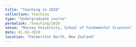 ```yaml
---
title: "Teaching in 2020"
collection: teaching
type: "Undergraduate course"
permalink: /teaching/2020
venue: "Massey University, School of Fundamental Sciences"
date: 01-03-2020
location: "Palmerston North, New Zealand"
---
```



